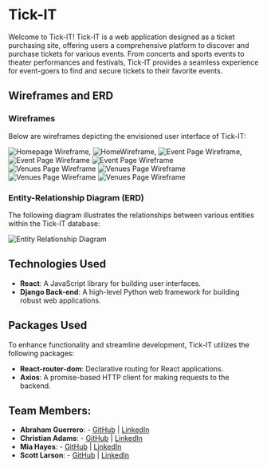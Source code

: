 # Tick-IT

Welcome to Tick-IT! Tick-IT is a web application designed as a ticket purchasing site, offering users a comprehensive platform to discover and purchase tickets for various events. From concerts and sports events to theater performances and festivals, Tick-IT provides a seamless experience for event-goers to find and secure tickets to their favorite events.

## Wireframes and ERD
### Wireframes
Below are wireframes depicting the envisioned user interface of Tick-IT:

<!-- Fix links -->

![Homepage Wireframe](C5A80CAF-39E6-40A0-9D75-9922920D72F7.jpeg "Homepage Wireframe"),
![HomeWireframe](0973C6C8-4775-4664-B72F-AA85EB973BC0_4_5005_c.jpeg),
![Event Page Wireframe](E26B4A22-73D5-4098-A267-AB3ED5ABCE6E.jpeg "Event Page Wireframe"),
![Event Page Wireframe](02E7CD52-F35D-4EE6-8C7A-4095844835ED_4_5005_c.jpeg)
![Event Page Wireframe](EF81C4C0-397D-4A60-8103-6A2BBAADBA8D_4_5005_c.jpeg)
![Venues Page Wireframe](247D66B3-E452-4413-8B83-0A0722392EFD_4_5005_c.jpeg "Event Page Wireframe")
![Venues Page Wireframe](EE82005C-87B3-4E4B-B622-B81BD3CD440E.jpeg)
![Venues Page Wireframe](EABE4F4A-2872-4272-8B93-0CFFEEB9080A.jpeg)
![Venues Page Wireframe](B87BB487-7DAF-4C2D-8D56-42E14AF2B671_4_5005_c.jpeg)

### Entity-Relationship Diagram (ERD)
The following diagram illustrates the relationships between various entities within the Tick-IT database:

![Entity Relationship Diagram](59693B34-446F-47FE-B7F4-8B2FBACC0855.jpeg "Entity Relationship Diagram")



## Technologies Used
- **React**: A JavaScript library for building user interfaces.
- **Django Back-end**: A high-level Python web framework for building robust web applications.

## Packages Used
To enhance functionality and streamline development, Tick-IT utilizes the following packages:

- **React-router-dom**: Declarative routing for React applications.
- **Axios**: A promise-based HTTP client for making requests to the backend.



## Team Members:

- **Abraham Guerrero**: - [GitHub](https://github.com/AbeGue02) | [LinkedIn](https://www.linkedin.com/in/abrahamdguerrero/)
- **Christian Adams**: - [GitHub](https://github.com/Zekkune) | [LinkedIn](https://www.linkedin.com/in/christian-j-adams/)
- **Mia Hayes**: - [GitHub](https://github.com/MiaDHayes) | [LinkedIn](www.linkedin.com/in/mia-dehayes)
- **Scott Larson**: - [GitHub](https://github.com/Larsonscott89) | [LinkedIn](https://www.linkedin.com/in/scottlarson9/)